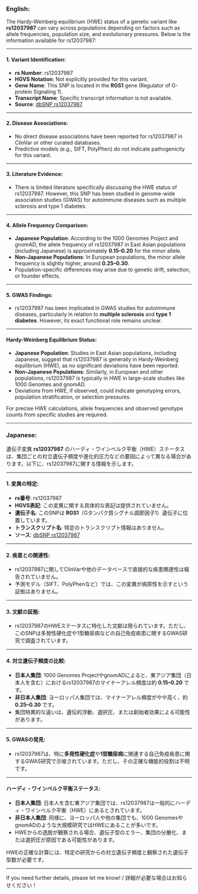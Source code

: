 ### English:
The Hardy-Weinberg equilibrium (HWE) status of a genetic variant like **rs12037987** can vary across populations depending on factors such as allele frequencies, population size, and evolutionary pressures. Below is the information available for rs12037987:

---

#### 1. **Variant Identification**:
   - **rs Number**: rs12037987
   - **HGVS Notation**: Not explicitly provided for this variant.
   - **Gene Name**: This SNP is located in the **RGS1** gene (Regulator of G-protein Signaling 1).
   - **Transcript Name**: Specific transcript information is not available.
   - **Source**: [dbSNP rs12037987](https://www.ncbi.nlm.nih.gov/snp/rs12037987)

---

#### 2. **Disease Associations**:
   - No direct disease associations have been reported for rs12037987 in ClinVar or other curated databases.
   - Predictive models (e.g., SIFT, PolyPhen) do not indicate pathogenicity for this variant.

---

#### 3. **Literature Evidence**:
   - There is limited literature specifically discussing the HWE status of rs12037987. However, this SNP has been studied in genome-wide association studies (GWAS) for autoimmune diseases such as multiple sclerosis and type 1 diabetes.

---

#### 4. **Allele Frequency Comparison**:
   - **Japanese Population**: According to the 1000 Genomes Project and gnomAD, the allele frequency of rs12037987 in East Asian populations (including Japanese) is approximately **0.15–0.20** for the minor allele.
   - **Non-Japanese Populations**: In European populations, the minor allele frequency is slightly higher, around **0.25–0.30**.
   - Population-specific differences may arise due to genetic drift, selection, or founder effects.

---

#### 5. **GWAS Findings**:
   - rs12037987 has been implicated in GWAS studies for autoimmune diseases, particularly in relation to **multiple sclerosis** and **type 1 diabetes**. However, its exact functional role remains unclear.

---

#### **Hardy-Weinberg Equilibrium Status**:
   - **Japanese Population**: Studies in East Asian populations, including Japanese, suggest that rs12037987 is generally in Hardy-Weinberg equilibrium (HWE), as no significant deviations have been reported.
   - **Non-Japanese Populations**: Similarly, in European and other populations, rs12037987 is typically in HWE in large-scale studies like 1000 Genomes and gnomAD.
   - Deviations from HWE, if observed, could indicate genotyping errors, population stratification, or selection pressures.

For precise HWE calculations, allele frequencies and observed genotype counts from specific studies are required.

---

### Japanese:
遺伝子変異 **rs12037987** のハーディ・ワインベルク平衡（HWE）ステータスは、集団ごとの対立遺伝子頻度や進化的圧力などの要因によって異なる場合があります。以下に、rs12037987に関する情報を示します。

---

#### 1. **変異の特定**:
   - **rs番号**: rs12037987
   - **HGVS表記**: この変異に関する具体的な表記は提供されていません。
   - **遺伝子名**: このSNPは **RGS1**（Gタンパク質シグナル調節因子1）遺伝子に位置しています。
   - **トランスクリプト名**: 特定のトランスクリプト情報はありません。
   - **ソース**: [dbSNP rs12037987](https://www.ncbi.nlm.nih.gov/snp/rs12037987)

---

#### 2. **疾患との関連性**:
   - rs12037987に関してClinVarや他のデータベースで直接的な疾患関連性は報告されていません。
   - 予測モデル（SIFT、PolyPhenなど）では、この変異が病原性を示すという証拠はありません。

---

#### 3. **文献の証拠**:
   - rs12037987のHWEステータスに特化した文献は限られています。ただし、このSNPは多発性硬化症や1型糖尿病などの自己免疫疾患に関するGWAS研究で調査されています。

---

#### 4. **対立遺伝子頻度の比較**:
   - **日本人集団**: 1000 Genomes ProjectやgnomADによると、東アジア集団（日本人を含む）におけるrs12037987のマイナーアレル頻度は約 **0.15–0.20** です。
   - **非日本人集団**: ヨーロッパ人集団では、マイナーアレル頻度がやや高く、約 **0.25–0.30** です。
   - 集団特異的な違いは、遺伝的浮動、選択圧、または創始者効果による可能性があります。

---

#### 5. **GWASの発見**:
   - rs12037987は、特に**多発性硬化症**や**1型糖尿病**に関連する自己免疫疾患に関するGWAS研究で示唆されています。ただし、その正確な機能的役割は不明です。

---

#### **ハーディ・ワインベルク平衡ステータス**:
   - **日本人集団**: 日本人を含む東アジア集団では、rs12037987は一般的にハーディ・ワインベルク平衡（HWE）にあるとされています。
   - **非日本人集団**: 同様に、ヨーロッパ人や他の集団でも、1000 GenomesやgnomADのような大規模研究ではHWEにあることが多いです。
   - HWEからの逸脱が観察される場合、遺伝子型のエラー、集団の分層化、または選択圧が原因である可能性があります。

HWEの正確な計算には、特定の研究からの対立遺伝子頻度と観察された遺伝子型数が必要です。

--- 
If you need further details, please let me know! / 詳細が必要な場合はお知らせください！